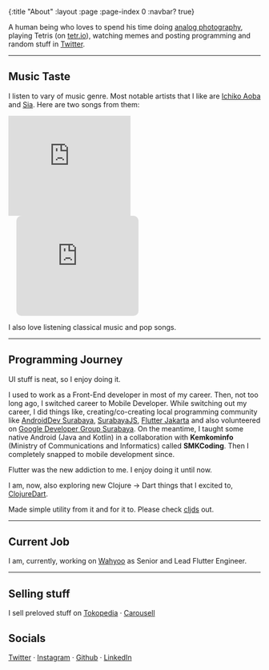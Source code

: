 {:title "About"
 :layout :page
 :page-index 0
 :navbar? true}

A human being who loves to spend his time doing [analog photography](/pages/gallery), playing Tetris (on [tetr.io](https://tetr.io)), watching memes and posting programming and random stuff in [Twitter](https://twitter.com/ampersanda).

--- 

## Music Taste

I listen to vary of music genre. Most notable artists that I like are [Ichiko Aoba](https://www.youtube.com/@ichikoaoba-hermine) and [Sia](https://www.youtube.com/channel/UCN9HPn2fq-NL8M5_kp4RWZQ). Here are two songs from them:

<iframe allow="autoplay *; encrypted-media *;" frameborder="0" height="200" style="width:calc(50% - .5rem);overflow:hidden;background:transparent;" sandbox="allow-forms allow-popups allow-same-origin allow-scripts allow-storage-access-by-user-activation allow-top-navigation-by-user-activation" src="https://embed.music.apple.com/id/album/dressed-in-black/882945378?i=882945397"></iframe>
<iframe allow="autoplay *; encrypted-media *; fullscreen *; clipboard-write" frameborder="0" height="200" style="margin-left: 1rem;width:calc(50% - .5rem);overflow:hidden;border-radius:10px;" sandbox="allow-forms allow-popups allow-same-origin allow-scripts allow-storage-access-by-user-activation allow-top-navigation-by-user-activation" src="https://embed.music.apple.com/id/album/kikai-jikake-no-uchu-gift-live-ver/1505710246?i=1505710886"></iframe>

I also love listening classical music and pop songs. 

--- 

## Programming Journey
UI stuff is neat, so I enjoy doing it. 

I used to work as a Front-End developer in most of my career. Then, not too long ago, I switched career to Mobile Developer.
While switching out my career, I did things like, creating/co-creating local programming community like [AndroidDev Surabaya](https://www.instagram.com/androiddevsurabaya/), [SurabayaJS](https://surabayajs.org/), [Flutter Jakarta]() and also volunteered on [Google Developer Group Surabaya](https://www.meetup.com/flutter-jakarta/). On the meantime, I taught some native Android (Java and Kotlin) in a collaboration with __Kemkominfo__ (Ministry of Communications and Informatics) called **SMKCoding**. Then I completely snapped to mobile development since.

Flutter was the new addiction to me. I enjoy doing it until now.

I am, now, also exploring new Clojure → Dart things that I excited to, [ClojureDart](https://github.com/Tensegritics/ClojureDart).

Made simple utility from it and for it to. Please check [cljds](https://pub.dev/packages/cljds) out.

---

## Current Job

I am, currently, working on [Wahyoo](http://wahyoo.com/) as Senior and Lead Flutter Engineer.

---

## Selling stuff

I sell preloved stuff on [Tokopedia](https://www.tokopedia.com/ampersanda) · [Carousell](https://id.carousell.com/u/616d70657273616e6461/) 

## Socials

[Twitter](https://twitter.com/ampersanda) · [Instagram](https://instagram.com/ampersanda.h) · [Github](https://github.com/ampersanda) · [LinkedIn](https://www.linkedin.com/in/ampersanda/)
